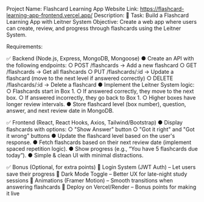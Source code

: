 Project Name: Flashcard Learning App
Website Link: https://flashcard-learning-app-frontend.vercel.app/
Description: 
📌 Task: Build a Flashcard Learning App with Leitner System
Objective: Create a web app where users can create, review, and progress through
flashcards using the Leitner System.

Requirements:

✅ Backend (Node.js, Express, MongoDB, Mongoose)
● Create an API with the following endpoints:
○ POST /flashcards → Add a new flashcard
○ GET /flashcards → Get all flashcards
○ PUT /flashcards/:id → Update a flashcard (move to the next level if
answered correctly)
○ DELETE /flashcards/:id → Delete a flashcard
● Implement the Leitner System logic:
○ Flashcards start in Box 1.
○ If answered correctly, they move to the next box.
○ If answered incorrectly, they go back to Box 1.
○ Higher boxes have longer review intervals.
● Store flashcard level (box number), question, answer, and next review date in MongoDB.

✅ Frontend (React, React Hooks, Axios, Tailwind/Bootstrap)
● Display flashcards with options:
○ "Show Answer" button
○ "Got it right" and "Got it wrong" buttons
● Update the flashcard level based on the user's response.
● Fetch flashcards based on their next review date (implement spaced repetition logic).
● Show progress (e.g., “You have 5 flashcards due today”).
● Simple & clean UI with minimal distractions.

✅ Bonus (Optional, for extra points)
🔹 Login System (JWT Auth) – Let users save their progress
🔹 Dark Mode Toggle – Better UX for late-night study sessions
🔹 Animations (Framer Motion) – Smooth transitions when answering flashcards
🔹 Deploy on Vercel/Render – Bonus points for making it live
